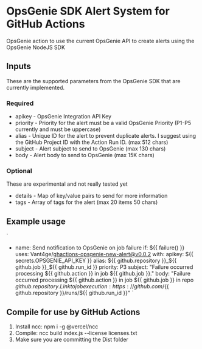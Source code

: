 # OpsGenie SDK Alert System for GitHub Actions

OpsGenie action to use the current OpsGenie API to create alerts using the OpsGenie NodeJS SDK

## Inputs

These are the supported parameters from the OpsGenie SDK that are currently implemented. 

### Required 

* apikey - OpsGenie Integration API Key
* priority - Priority for the alert must be a valid OpsGenie Priority (P1-P5 currently and must be uppercase)
* alias - Unique ID for the alert to prevent duplicate alerts. I suggest using the GitHub Project ID with the Action Run ID. (max 512 chars)
* subject - Alert subject to send to OpsGenie (max 130 chars)
* body - Alert body to send to OpsGenie (max 15K chars)

### Optional 

These are experimental and not really tested yet

* details - Map of key/value pairs to send for more information
* tags - Array of tags for the alert (max 20 items 50 chars)

## Example usage

`
- name: Send notification to OpsGenie on job failure
  if: ${{ failure() }}
  uses: Vant4ge/ghactions-opsgenie-new-alert@v0.0.2
  with:
    apikey: ${{ secrets.OPSGENIE_API_KEY }}
    alias: ${{ github.repository }}_${{ github.job }}_${{ github.run_id }}
    priority: P3
    subject: "Failure occurred processing ${{ github.action }} in job ${{ github.job }}."
    body: "Failure occurred processing ${{ github.action }} in job ${{ github.job }} in repo ${{ github.repository }}. Link to job execution: https://github.com/${{ github.repository }}/runs/${{ github.run_id }}"
`

## Compile for use by GitHub Actions

1. Install ncc: npm i -g @vercel/ncc
2. Compile: ncc build index.js --license licenses.txt
3. Make sure you are committing the Dist folder